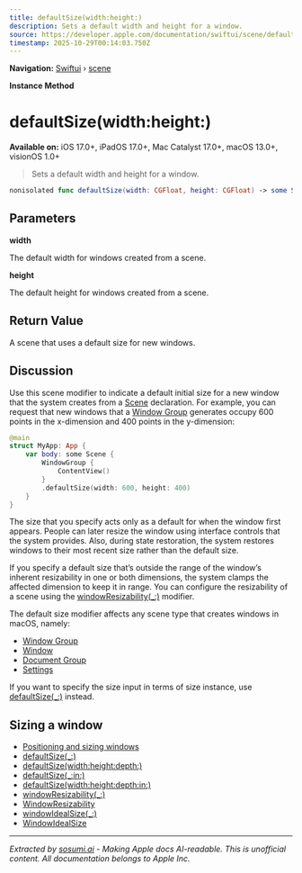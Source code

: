 ```yaml
---
title: defaultSize(width:height:)
description: Sets a default width and height for a window.
source: https://developer.apple.com/documentation/swiftui/scene/defaultsize(width:height:)
timestamp: 2025-10-29T00:14:03.750Z
---
```


**Navigation:** [Swiftui](/documentation/swiftui) › [scene](/documentation/swiftui/scene)

**Instance Method**

# defaultSize(width:height:)

**Available on:** iOS 17.0+, iPadOS 17.0+, Mac Catalyst 17.0+, macOS 13.0+, visionOS 1.0+

> Sets a default width and height for a window.

```swift
nonisolated func defaultSize(width: CGFloat, height: CGFloat) -> some Scene
```

## Parameters

**width**

The default width for windows created from a scene.



**height**

The default height for windows created from a scene.



## Return Value

A scene that uses a default size for new windows.

## Discussion

Use this scene modifier to indicate a default initial size for a new window that the system creates from a [Scene](/documentation/swiftui/scene) declaration. For example, you can request that new windows that a [Window Group](/documentation/swiftui/windowgroup) generates occupy 600 points in the x-dimension and 400 points in the y-dimension:

```swift
@main
struct MyApp: App {
    var body: some Scene {
        WindowGroup {
            ContentView()
        }
        .defaultSize(width: 600, height: 400)
    }
}
```

The size that you specify acts only as a default for when the window first appears. People can later resize the window using interface controls that the system provides. Also, during state restoration, the system restores windows to their most recent size rather than the default size.

If you specify a default size that’s outside the range of the window’s inherent resizability in one or both dimensions, the system clamps the affected dimension to keep it in range. You can configure the resizability of a scene using the [windowResizability(_:)](/documentation/swiftui/scene/windowresizability(_:)) modifier.

The default size modifier affects any scene type that creates windows in macOS, namely:

- [Window Group](/documentation/swiftui/windowgroup)
- [Window](/documentation/swiftui/window)
- [Document Group](/documentation/swiftui/documentgroup)
- [Settings](/documentation/swiftui/settings)

If you want to specify the size input in terms of size instance, use [defaultSize(_:)](/documentation/swiftui/scene/defaultsize(_:)) instead.

## Sizing a window

- [Positioning and sizing windows](/documentation/visionOS/positioning-and-sizing-windows)
- [defaultSize(_:)](/documentation/swiftui/scene/defaultsize(_:))
- [defaultSize(width:height:depth:)](/documentation/swiftui/scene/defaultsize(width:height:depth:))
- [defaultSize(_:in:)](/documentation/swiftui/scene/defaultsize(_:in:))
- [defaultSize(width:height:depth:in:)](/documentation/swiftui/scene/defaultsize(width:height:depth:in:))
- [windowResizability(_:)](/documentation/swiftui/scene/windowresizability(_:))
- [WindowResizability](/documentation/swiftui/windowresizability)
- [windowIdealSize(_:)](/documentation/swiftui/scene/windowidealsize(_:))
- [WindowIdealSize](/documentation/swiftui/windowidealsize)

---

*Extracted by [sosumi.ai](https://sosumi.ai) - Making Apple docs AI-readable.*
*This is unofficial content. All documentation belongs to Apple Inc.*
